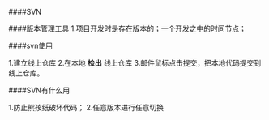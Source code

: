 ####SVN

####版本管理工具
1.项目开发时是存在版本的；一个开发之中的时间节点；

####svn使用

1.建立线上仓库
2.在本地 **检出** 线上仓库
3.邮件鼠标点击提交，把本地代码提交到线上仓库。

####SVN有什么用

1.防止熊孩纸破坏代码；
2.任意版本进行任意切换


